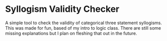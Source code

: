 # Syllogism Validity Checker

A simple tool to check the validity of categorical three statement syllogisms. This was made for fun, based of my intro to logic class. There are still some missing explanations but I plan on fleshing that out in the future.
